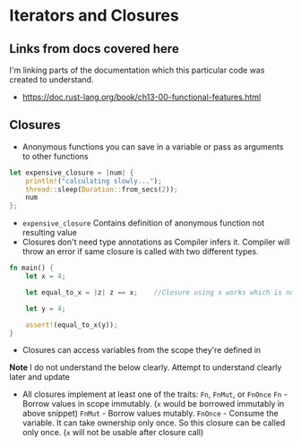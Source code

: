 # Iterators and Closures

## Links from docs covered here

I'm linking parts of the documentation which this particular code was created to understand.

- <https://doc.rust-lang.org/book/ch13-00-functional-features.html>

## Closures

- Anonymous functions you can save in a variable or pass as arguments to other functions

```rust
let expensive_closure = |num| {
    println!("calculating slowly...");
    thread::sleep(Duration::from_secs(2));
    num
};
```

- `expensive_closure` Contains definition of anonymous function not resulting value
- Closures don't need type annotations as Compiler infers it. Compiler will throw an error if same closure is called with two different types.

```rust
fn main() {
    let x = 4;

    let equal_to_x = |z| z == x;    //Closure using x works which is not in function scope

    let y = 4;

    assert!(equal_to_x(y));
}
```

- Closures can access variables from the scope they're defined in

**Note** I do not understand the below clearly. Attempt to understand clearly later and update
- All closures implement at least one of the traits: `Fn`, `FnMut`, or `FnOnce`
`Fn` - Borrow values in scope immutably. (`x` would be borrowed immutably in above snippet)
`FnMut` - Borrow values mutably.
`FnOnce` - Consume the variable. It can take ownership only once. So this closure can be called only once. (`x` will not be usable after closure call)
